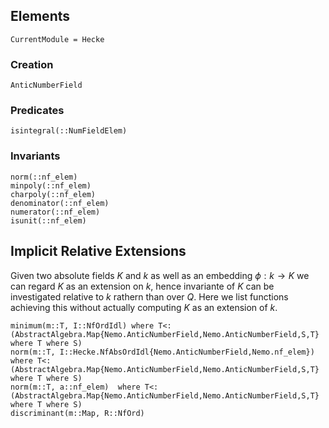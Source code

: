 ## Elements

```@meta
CurrentModule = Hecke
```

### Creation

```@docs
AnticNumberField
```
### Predicates

```@docs
isintegral(::NumFieldElem)
```

### Invariants

```@docs
norm(::nf_elem)
minpoly(::nf_elem)
charpoly(::nf_elem)
denominator(::nf_elem)
numerator(::nf_elem)
isunit(::nf_elem)
```

## Implicit Relative Extensions
Given two absolute fields $K$ and $k$ as well as an embedding $\phi:k \to K$
we can regard $K$ as an extension on $k$, hence invariante of $K$ can
be investigated relative to $k$ rathern than over $Q$.
Here we list functions achieving this without actually computing
$K$ as an extension of $k$.

```@docs
minimum(m::T, I::NfOrdIdl) where T<:(AbstractAlgebra.Map{Nemo.AnticNumberField,Nemo.AnticNumberField,S,T} where T where S)
norm(m::T, I::Hecke.NfAbsOrdIdl{Nemo.AnticNumberField,Nemo.nf_elem}) where T<:(AbstractAlgebra.Map{Nemo.AnticNumberField,Nemo.AnticNumberField,S,T} where T where S)
norm(m::T, a::nf_elem)  where T<:(AbstractAlgebra.Map{Nemo.AnticNumberField,Nemo.AnticNumberField,S,T} where T where S)
discriminant(m::Map, R::NfOrd)
```
